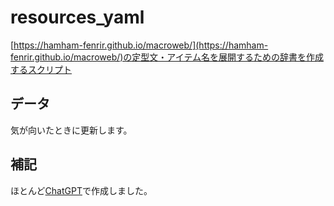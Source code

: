 # resources\_yaml

[https://hamham-fenrir.github.io/macroweb/](https://hamham-fenrir.github.io/macroweb/)の定型文・アイテム名を展開するための辞書を作成するスクリプト

## データ

気が向いたときに更新します。

## 補記

ほとんど[ChatGPT](https://chatgpt.com/)で作成しました。
